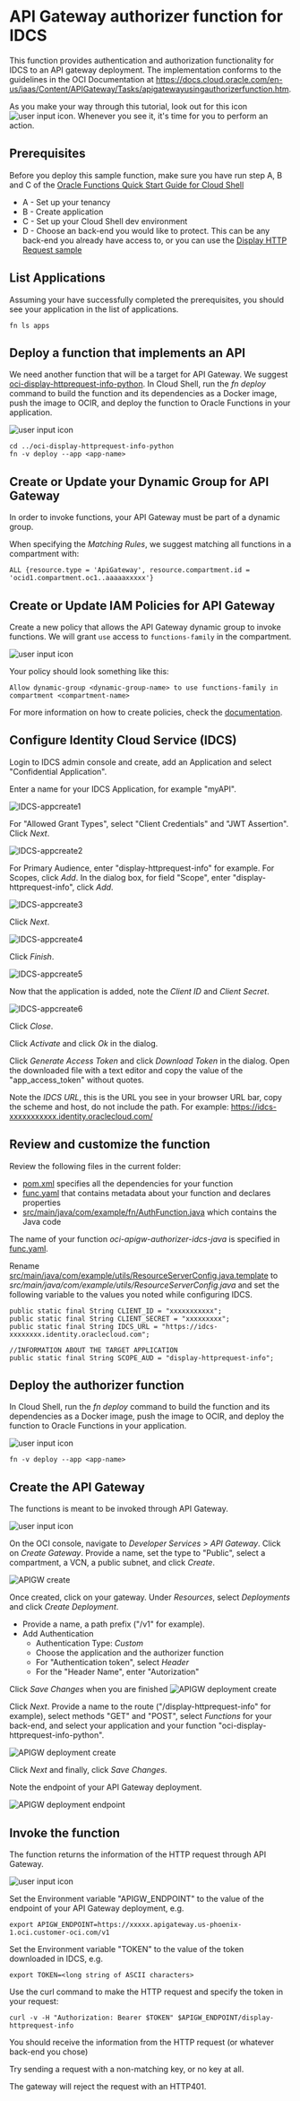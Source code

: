 # API Gateway authorizer function for IDCS
This function provides authentication and authorization functionality for IDCS to an API gateway deployment. 
The implementation conforms to the guidelines in the OCI Documentation at https://docs.cloud.oracle.com/en-us/iaas/Content/APIGateway/Tasks/apigatewayusingauthorizerfunction.htm.

As you make your way through this tutorial, look out for this icon ![user input icon](./images/userinput.png).
Whenever you see it, it's time for you to perform an action.


## Prerequisites
Before you deploy this sample function, make sure you have run step A, B and C of the [Oracle Functions Quick Start Guide for Cloud Shell](https://www.oracle.com/webfolder/technetwork/tutorials/infographics/oci_functions_cloudshell_quickview/functions_quickview_top/functions_quickview/index.html)
* A - Set up your tenancy
* B - Create application
* C - Set up your Cloud Shell dev environment
* D - Choose an back-end you would like to protect.  This can be any back-end you already have access to, or you can use the [Display HTTP Request sample](../oci-apigw-display-httprequest-info-python)


## List Applications 
Assuming your have successfully completed the prerequisites, you should see your 
application in the list of applications.
```
fn ls apps
```

## Deploy a function that implements an API
We need another function that will be a target for API Gateway. We suggest [oci-display-httprequest-info-python](../oci-display-httprequest-info-python).
In Cloud Shell, run the *fn deploy* command to build the function and its dependencies as a Docker image, 
push the image to OCIR, and deploy the function to Oracle Functions in your application.

![user input icon](./images/userinput.png)
```
cd ../oci-display-httprequest-info-python
fn -v deploy --app <app-name>
```

## Create or Update your Dynamic Group for API Gateway
In order to invoke functions, your API Gateway must be part of a dynamic group.

When specifying the *Matching Rules*, we suggest matching all functions in a compartment with:
```
ALL {resource.type = 'ApiGateway', resource.compartment.id = 'ocid1.compartment.oc1..aaaaaxxxxx'}
```


## Create or Update IAM Policies for API Gateway
Create a new policy that allows the API Gateway dynamic group to invoke functions. We will grant `use` access to `functions-family` in the compartment.

![user input icon](./images/userinput.png)

Your policy should look something like this:
```
Allow dynamic-group <dynamic-group-name> to use functions-family in compartment <compartment-name>
```

For more information on how to create policies, check the [documentation](https://docs.cloud.oracle.com/iaas/Content/Identity/Concepts/policysyntax.htm).


## Configure Identity Cloud Service (IDCS)
Login to IDCS admin console and create, add an Application and select "Confidential Application".

Enter a name for your IDCS Application, for example "myAPI".

![IDCS-appcreate1](./images/IDCS-appcreate1.png)

For "Allowed Grant Types", select "Client Credentials" and "JWT Assertion". Click *Next*.

![IDCS-appcreate2](./images/IDCS-appcreate2.png)

For Primary Audience, enter "display-httprequest-info" for example.
For Scopes, click *Add*. In the dialog box, for field "Scope", enter "display-httprequest-info", click *Add*.

![IDCS-appcreate3](./images/IDCS-appcreate3.png)

Click *Next*.

![IDCS-appcreate4](./images/IDCS-appcreate4.png)

Click *Finish*.

![IDCS-appcreate5](./images/IDCS-appcreate5.png)

Now that the application is added, note the *Client ID* and *Client Secret*.

![IDCS-appcreate6](./images/IDCS-appcreate6.png)

Click *Close*.

Click *Activate* and click *Ok* in the dialog.

Click *Generate Access Token* and click *Download Token* in the dialog. Open the downloaded file with a text editor and copy the value of the "app_access_token" without quotes. 

Note the *IDCS URL*, this is the URL you see in your browser URL bar, copy the scheme and host, do not include the path. For example: https://idcs-xxxxxxxxxxx.identity.oraclecloud.com/


## Review and customize the function
Review the following files in the current folder:
- [pom.xml](./pom.xml) specifies all the dependencies for your function
- [func.yaml](./func.yaml) that contains metadata about your function and declares properties
- [src/main/java/com/example/fn/AuthFunction.java](./src/main/java/com/example/fn/AuthFunction.java) which contains the Java code

The name of your function *oci-apigw-authorizer-idcs-java* is specified in [func.yaml](./func.yaml).

Rename [src/main/java/com/example/utils/ResourceServerConfig.java.template](./src/main/java/com/example/fn/AuthFunction.java) to *src/main/java/com/example/utils/ResourceServerConfig.java* and set the following variable to the values you noted while configuring IDCS.
```
public static final String CLIENT_ID = "xxxxxxxxxxx";
public static final String CLIENT_SECRET = "xxxxxxxxx";
public static final String IDCS_URL = "https://idcs-xxxxxxxx.identity.oraclecloud.com";

//INFORMATION ABOUT THE TARGET APPLICATION
public static final String SCOPE_AUD = "display-httprequest-info";
```


## Deploy the authorizer function
In Cloud Shell, run the *fn deploy* command to build the function and its dependencies as a Docker image, 
push the image to OCIR, and deploy the function to Oracle Functions in your application.

![user input icon](./images/userinput.png)
```
fn -v deploy --app <app-name>
```


## Create the API Gateway
The functions is meant to be invoked through API Gateway.

![user input icon](./images/userinput.png)

On the OCI console, navigate to *Developer Services* > *API Gateway*. Click on *Create Gateway*. Provide a name, set the type to "Public", select a compartment, a VCN, a public subnet, and click *Create*. 

![APIGW create](./images/apigw-create.png)

Once created, click on your gateway. Under *Resources*, select *Deployments* and click *Create Deployment*.

  * Provide a name, a path prefix ("/v1" for example).
  * Add Authentication
    * Authentication Type: *Custom*
    * Choose the application and the authorizer function
    * For "Authentication token", select *Header*
    * For the "Header Name", enter "Autorization"

Click *Save Changes* when you are finished
![APIGW deployment create](./images/apigw-deployment-create.png)

Click *Next*. Provide a name to the route ("/display-httprequest-info" for example), select methods "GET" and "POST", select *Functions* for your back-end, and select your application and your function "oci-display-httprequest-info-python".

![APIGW deployment create](./images/apigw-deployment-create-2.png)

Click *Next* and finally, click *Save Changes*.

Note the endpoint of your API Gateway deployment.

![APIGW deployment endpoint](./images/apigw-deployment-endpoint.png)


## Invoke the function
The function returns the information of the HTTP request through API Gateway.

![user input icon](./images/userinput.png)

Set the Environment variable "APIGW_ENDPOINT" to the value of the endpoint of your API Gateway deployment, e.g.
```
export APIGW_ENDPOINT=https://xxxxx.apigateway.us-phoenix-1.oci.customer-oci.com/v1
```

Set the Environment variable "TOKEN" to the value of the token downloaded in IDCS, e.g.
```
export TOKEN=<long string of ASCII characters>
```

Use the curl command to make the HTTP request and specify the token in your request:
```
curl -v -H "Authorization: Bearer $TOKEN" $APIGW_ENDPOINT/display-httprequest-info
```
You should receive the information from the HTTP request (or whatever back-end you chose)

Try sending a request with a non-matching key, or no key at all.

The gateway will reject the request with an HTTP401.
